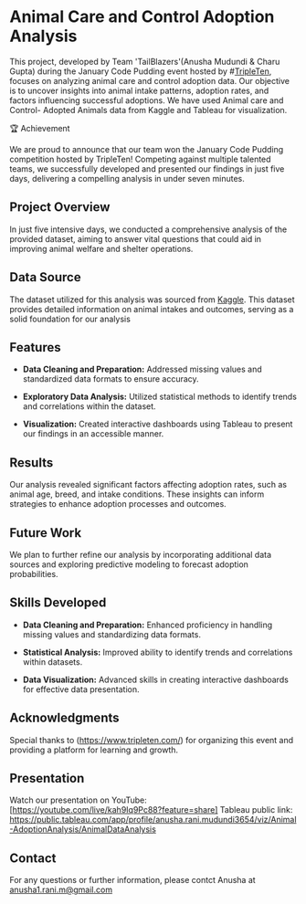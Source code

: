 # Animal Care and Control Adoption Analysis

This project, developed by Team 'TailBlazers'(Anusha Mudundi & Charu Gupta) during the January Code Pudding event hosted by #[TripleTen](https://www.tripleten.com/), focuses on analyzing animal care and control adoption data. Our objective is to uncover insights into animal intake patterns, adoption rates, and factors influencing successful adoptions. We have used Animal care and Control- Adopted Animals data from Kaggle and Tableau for visualization.

🏆 Achievement

We are proud to announce that our team won the January Code Pudding competition hosted by TripleTen! Competing against multiple talented teams, we successfully developed and presented our findings in just five days, delivering a compelling analysis in under seven minutes.

## Project Overview

In just five intensive days, we conducted a comprehensive analysis of the provided dataset, aiming to answer vital questions that could aid in improving animal welfare and shelter operations.

## Data Source

The dataset utilized for this analysis was sourced from [Kaggle](https://www.kaggle.com/). This dataset provides detailed information on animal intakes and outcomes, serving as a solid foundation for our analysis

## Features

- **Data Cleaning and Preparation:** Addressed missing values and standardized data formats to ensure accuracy.

- **Exploratory Data Analysis:** Utilized statistical methods to identify trends and correlations within the dataset.

- **Visualization:** Created interactive dashboards using Tableau to present our findings in an accessible manner.

## Results

Our analysis revealed significant factors affecting adoption rates, such as animal age, breed, and intake conditions. These insights can inform strategies to enhance adoption processes and outcomes.

## Future Work

We plan to further refine our analysis by incorporating additional data sources and exploring predictive modeling to forecast adoption probabilities.

## Skills Developed

- **Data Cleaning and Preparation:** Enhanced proficiency in handling missing values and standardizing data formats.

- **Statistical Analysis:** Improved ability to identify trends and correlations within datasets.

- **Data Visualization:** Advanced skills in creating interactive dashboards for effective data presentation.

## Acknowledgments

Special thanks to (https://www.tripleten.com/) for organizing this event and providing a platform for learning and growth.

## Presentation

Watch our presentation on YouTube: [https://youtube.com/live/kah9Iq9Pc88?feature=share]
Tableau public link: https://public.tableau.com/app/profile/anusha.rani.mudundi3654/viz/Animal-AdoptionAnalysis/AnimalDataAnalysis


## Contact 

For any questions or further information, please contct Anusha at anusha1.rani.m@gmail.com


